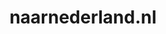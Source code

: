 ---
layout: post
title:  "naarnederland.nl"
internal_url:  "/dutchgov/naarnederland.nl.html"
subdomains_count: 4
all_subdomains_count: 8
urls_count: 3
ssl_rank: 0
http_rank: 48.333333333333
url_link: /data/naarnederland.nl/urls.txt
all_subdomains_link: /data/naarnederland.nl/all_subdomains.txt
subdomains_link: /data/naarnederland.nl/subdomains.txt
categories: dutchgov
---